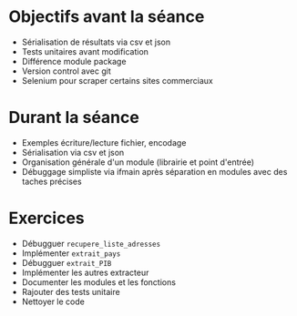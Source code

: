 # Objectifs avant la séance

- Sérialisation de résultats via csv et json
- Tests unitaires avant modification
- Différence module package 
- Version control avec git
- Selenium pour scraper certains sites commerciaux

# Durant la séance

- Exemples écriture/lecture fichier, encodage
- Sérialisation via csv et json
- Organisation générale d'un module (librairie et point d'entrée)
- Débuggage simpliste via ifmain après séparation en modules avec des taches précises

# Exercices

- Débugguer `recupere_liste_adresses`
- Implémenter `extrait_pays`
- Débugguer `extrait_PIB`
- Implémenter les autres extracteur
- Documenter les modules et les fonctions
- Rajouter des tests unitaire
- Nettoyer le code
